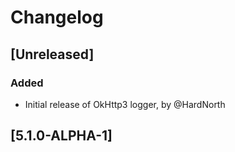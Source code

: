# Changelog

## [Unreleased]
### Added
- Initial release of OkHttp3 logger, by @HardNorth

## [5.1.0-ALPHA-1]
